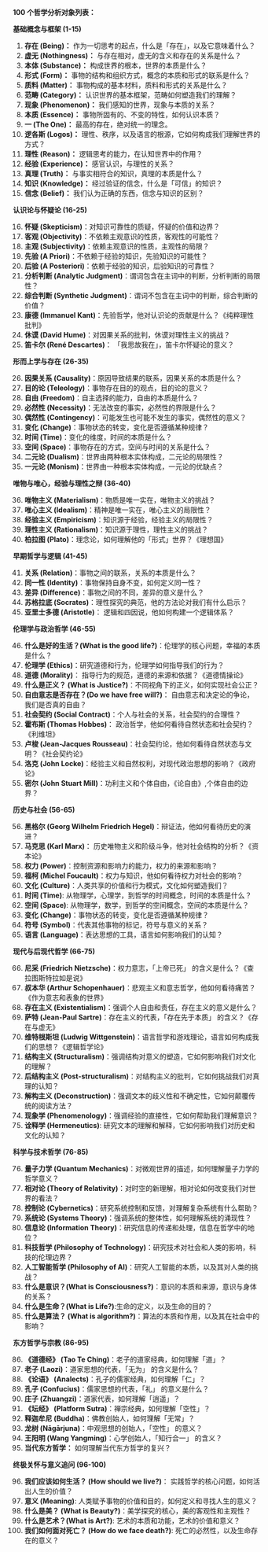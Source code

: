 **100 个哲学分析对象列表：**

**基础概念与框架 (1-15)**

1.  **存在 (Being)：** 作为一切思考的起点，什么是「存在」，以及它意味着什么？
2.  **虚无 (Nothingness)：** 与存在相对，虚无的含义和存在的关系是什么？
3.  **本体 (Substance)：** 构成世界的根本，世界的本质是什么？
4.  **形式 (Form)：** 事物的结构和组织方式，概念的本质和形式的联系是什么？
5.  **质料 (Matter)：** 事物构成的基本材料，质料和形式的关系是什么？
6.  **范畴 (Category)：** 认识世界的基本框架，范畴如何塑造我们的理解？
7.  **现象 (Phenomenon)：** 我们感知的世界，现象与本质的关系？
8.  **本质 (Essence)：** 事物所固有的、不变的特性，如何认识本质？
9.  **一 (The One)：** 最高的存在，绝对统一的理念。
10. **逻各斯 (Logos)：** 理性、秩序，以及语言的根源，它如何构成我们理解世界的方式？
11. **理性 (Reason)：** 逻辑思考的能力，在认知世界中的作用？
12. **经验 (Experience)：** 感官认识，与理性的关系？
13. **真理 (Truth)：** 与事实相符合的知识，真理的本质是什么？
14. **知识 (Knowledge)：** 经过验证的信念，什么是「可信」的知识？
15. **信念 (Belief)：** 我们认为正确的东西，信念与知识的区别？

**认识论与怀疑论 (16-25)**

16. **怀疑 (Skepticism)**：对知识可靠性的质疑，怀疑的价值和边界？
17. **客观 (Objectivity)**：不依赖主观意识的性质，客观性的可能性？
18. **主观 (Subjectivity)**：依赖主观意识的性质，主观性的局限？
19. **先验 (A Priori)**：不依赖于经验的知识，先验知识的可能性？
20. **后验 (A Posteriori)**：依赖于经验的知识，后验知识的可靠性？
21. **分析判断 (Analytic Judgment)**：谓词包含在主词中的判断，分析判断的局限性？
22. **综合判断 (Synthetic Judgment)**：谓词不包含在主词中的判断，综合判断的价值？
23. **康德 (Immanuel Kant)**：先验哲学，他对认识论的贡献是什么？《纯粹理性批判》
24. **休谟 (David Hume)**：对因果关系的批判，休谟对理性主义的挑战？
25. **笛卡尔 (René Descartes)**： 「我思故我在」，笛卡尔怀疑论的意义？

**形而上学与存在 (26-35)**

26. **因果关系 (Causality)**：原因导致结果的联系，因果关系的本质是什么？
27. **目的论 (Teleology)**：事物存在目的的观点，目的论的意义？
28. **自由 (Freedom)**：自主选择的能力，自由的本质是什么？
29. **必然性 (Necessity)**：无法改变的事实，必然性的界限是什么？
30. **偶然性 (Contingency)**：可能发生也可能不发生的事实，偶然性的意义？
31. **变化 (Change)**：事物状态的转变，变化是否遵循某种规律？
32. **时间 (Time)**：变化的维度，时间的本质是什么？
33. **空间 (Space)**：事物存在的方式，空间与时间的关系是什么？
34. **二元论 (Dualism)**：世界由两种根本实体构成，二元论的局限性？
35. **一元论 (Monism)**：世界由一种根本实体构成，一元论的优缺点？

**唯物与唯心，经验与理性之辩 (36-40)**

36. **唯物主义 (Materialism)**：物质是唯一实在，唯物主义的挑战？
37. **唯心主义 (Idealism)**：精神是唯一实在，唯心主义的局限性？
38. **经验主义 (Empiricism)**：知识源于经验，经验主义的局限性？
39. **理性主义 (Rationalism)**：知识源于理性，理性主义的挑战？
40. **柏拉图 (Plato)**：理念论，如何理解他的「形式」世界？《理想国》

**早期哲学与逻辑 (41-45)**

41. **关系 (Relation)**：事物之间的联系，关系的本质是什么？
42. **同一性 (Identity)**：事物保持自身不变，如何定义同一性？
43. **差异 (Difference)**：事物之间的不同，差异的意义是什么？
44. **苏格拉底 (Socrates)**：理性探究的典范，他的方法论对我们有什么启示？
45. **亚里士多德 (Aristotle)**： 逻辑和四因说，他如何构建一个逻辑体系？

**伦理学与政治哲学 (46-55)**

46. **什么是好的生活？(What is the good life?)**：伦理学的核心问题，幸福的本质是什么？
47. **伦理学 (Ethics)**：研究道德和行为，伦理学如何指导我们的行为？
48. **道德 (Morality)**： 指导行为的规范，道德的来源和依据？《道德情操论》
49. **什么是正义？ (What is Justice?)**：不同视角下的正义，如何实现社会公正？
50. **自由意志是否存在？(Do we have free will?)**： 自由意志和决定论的争论，我们是否真的自由？
51. **社会契约 (Social Contract)**：个人与社会的关系，社会契约的合理性？
52. **霍布斯 (Thomas Hobbes)**： 政治哲学，他如何看待自然状态和社会契约？《利维坦》
53. **卢梭 (Jean-Jacques Rousseau)**：社会契约论，他如何看待自然状态与文明？《社会契约论》
54. **洛克 (John Locke)**：经验主义和自然权利，对现代政治思想的影响？《政府论》
55. **密尔 (John Stuart Mill)**：功利主义和个体自由，《论自由》,个体自由的边界？

**历史与社会 (56-65)**

56. **黑格尔 (Georg Wilhelm Friedrich Hegel)**：辩证法，他如何看待历史的演进？
57. **马克思 (Karl Marx)**： 历史唯物主义和阶级斗争，他对社会结构的分析？《资本论》
58. **权力 (Power)**：控制资源和影响力的能力，权力的来源和影响？
59. **福柯 (Michel Foucault)**：权力与知识，他如何看待权力对社会的影响？
60. **文化 (Culture)**：人类共享的价值和行为模式，文化如何塑造我们？
61. **时间 (Time)**: 从物理学，心理学，到哲学的时间概念，时间的本质是什么？
62. **空间 (Space)**: 从物理学，数学，到哲学的空间概念，空间的本质是什么？
63. **变化 (Change)**：事物状态的转变，变化是否遵循某种规律？
64. **符号 (Symbol)**：代表其他事物的标记，符号与意义的关系？
65. **语言 (Language)**：表达思想的工具，语言如何影响我们的认知？

**现代与后现代哲学 (66-75)**

66. **尼采 (Friedrich Nietzsche)**：权力意志，「上帝已死」 的含义是什么？《查拉图斯特拉如是说》
67. **叔本华 (Arthur Schopenhauer)**：悲观主义和意志哲学，他如何看待痛苦？《作为意志和表象的世界》
68. **存在主义 (Existentialism)**：强调个人自由和责任，存在主义的意义是什么？
69. **萨特 (Jean-Paul Sartre)**：存在主义的代表，「存在先于本质」 的含义？《存在与虚无》
70. **维特根斯坦 (Ludwig Wittgenstein)**：语言哲学和游戏理论，语言如何构成我们的思想？《逻辑哲学论》
71. **结构主义 (Structuralism)**：强调结构对意义的塑造，它如何影响我们对文化的理解？
72. **后结构主义 (Post-structuralism)**：对结构主义的批判，它如何挑战我们对真理的认知？
73. **解构主义 (Deconstruction)**：强调文本的歧义性和不确定性，它如何颠覆传统的阅读方法？
74. **现象学 (Phenomenology)**：强调经验的直接性，它如何帮助我们理解意识？
75. **诠释学 (Hermeneutics)**: 研究文本的理解和解释，它如何影响我们对历史和文化的认知？

**科学与技术哲学 (76-85)**

76. **量子力学 (Quantum Mechanics)**：对微观世界的描述，如何理解量子力学的哲学意义？
77. **相对论 (Theory of Relativity)**：对时空的新理解，相对论如何改变我们对世界的看法？
78. **控制论 (Cybernetics)**：研究系统控制和反馈，对理解复杂系统有什么帮助？
79. **系统论 (Systems Theory)**：强调系统的整体性，如何理解系统的涌现性？
80. **信息论 (Information Theory)**：研究信息的传递和处理，信息在哲学中的地位？
81. **科技哲学 (Philosophy of Technology)**：研究技术对社会和人类的影响，科技的伦理边界？
82. **人工智能哲学 (Philosophy of AI)**：研究人工智能的本质，以及其对人类的挑战？
83. **什么是意识？(What is Consciousness?)**：意识的本质和来源，意识与身体的关系？
84. **什么是生命？(What is Life?)**:生命的定义，以及生命的目的？
85. **什么是算法？ (What is algorithm?)**：算法的本质和作用，以及其在社会中的影响？

**东方哲学与宗教 (86-95)**

86. **《道德经》 (Tao Te Ching)**：老子的道家经典，如何理解「道」？
87. **老子 (Laozi)**：道家思想的代表，「无为」 的含义是什么？
88. **《论语》 (Analects)**：孔子的儒家经典，如何理解「仁」？
89. **孔子 (Confucius)**：儒家思想的代表，「礼」 的意义是什么？
90. **庄子 (Zhuangzi)**：道家代表，如何理解「逍遥」？
91. **《坛经》 (Platform Sutra)**：禅宗经典，如何理解「空性」？
92. **释迦牟尼 (Buddha)**：佛教创始人，如何理解「无常」？
93. **龙树 (Nāgārjuna)**：中观思想的创始人，「空性」 的意义？
94. **王阳明 (Wang Yangming)**：心学创始人，「知行合一」 的含义？
95. **当代东方哲学：** 如何理解当代东方哲学的复兴？

**终极关怀与意义追问 (96-100)**

96. **我们应该如何生活？ (How should we live?)**： 实践哲学的核心问题，如何活出人生的价值？
97. **意义 (Meaning)**: 人类赋予事物的价值和目的，如何定义和寻找人生的意义？
98. **什么是美？ (What is Beauty?)**：美学探究的核心，美的客观性和主观性？
99. **什么是艺术？(What is Art?)**: 艺术的本质和功能，艺术的价值和意义？
100. **我们如何面对死亡？ (How do we face death?)**: 死亡的必然性，以及生命存在的意义？
